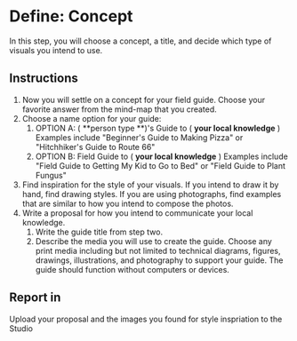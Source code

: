# Define: Concept

In this step, you will choose a concept, a title, and decide which type of visuals you intend to use.

## Instructions

1. Now you will settle on a concept for your field guide. Choose your favorite answer from the mind-map that you created.
2. Choose a name option for your guide:
   1. OPTION A: \( **person type **\)'s Guide to \( **your local knowledge** \) Examples include "Beginner's Guide to Making Pizza" or "Hitchhiker's Guide to Route 66"
   2. OPTION B: Field Guide to \( **your local knowledge** \) Examples include "Field Guide to Getting My Kid to Go to Bed" or "Field Guide to Plant Fungus"
3. Find inspiration for the style of your visuals. If you intend to draw it by hand, find drawing styles. If you are using photographs, find examples that are similar to how you intend to compose the photos.
4. Write a proposal for how you intend to communicate your local knowledge.
   1. Write the guide title from step two.
   2. Describe the media you will use to create the guide. Choose any print media including but not limited to technical diagrams, figures, drawings, illustrations, and photography to support your guide. The guide should function without computers or devices.

## Report in

Upload your proposal and the images you found for style inspriation to the Studio

